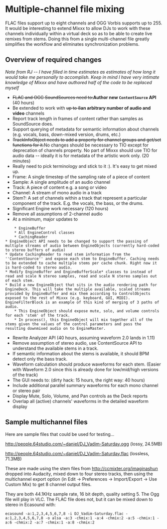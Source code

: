 # Multiple-channel file mixing

FLAC files support up to eight channels and OGG Vorbis supports up to
255. It would be interesting to extend Mixxx to allow DJs to work with
these channels individually within a virtual deck so as to be able to
create live remixes from stems. Doing this from a single multi-channel
file greatly simplifies the workflow and eliminates synchronization
problems.

## Overview of required changes

*Note from RJ -- I have filled in time estimates as estimates of how
long it would take me personally to accomplish. Keep in mind I have very
intimate knowledge of Mixxx and have authored half of the code to be
replaced myself*

  - ~~FLAC and OGG SoundSources need to:~~**Author new `ContentSource`
    API** (40 hours)
  - Be extended to work with ~~up to 8~~**an arbitrary number of audio
    and video** channels
  - Report track length in frames of content rather than samples as
    SoundSource does.
  - Support querying of metadata for semantic information about channels
    (e.g. vocals, bass, down-mixed version, drums, etc.)
  - ~~TrackInfoObject needs to add a property for channel groups and
    get/set functions for it.~~No changes should be necessary to TIO
    except for deprecation of channels property. No part of Mixxx should
    use TIO for audio data -- ideally it is for metadata of the artistic
    work only. (20 minutes)
  - Really need to pick terminology and stick to it :). It's easy to get
    mixed up. 
  - Frame: A single timestep of the sampling rate of a piece of content
  - Sample: A single amplitude of an audio channel 
  - Track: A piece of content e.g. a song or video
  - Channel: A stream of mono audio in a track 
  - Stem?: A set of channels within a track that represent a particular
    component of the track. E.g. the vocals, the bass, or the drums.
  - Significant Engine work necessary (120 hours)
  - Remove all assumptions of 2-channel audio 
  - At a minimum, major updates to

<!-- end list -->

``` 
    * EngineBuffer
    * All EngineControl classes
    * CachingReader
* EngineObject API needs to be changed to support the passing of multiple streams of audio between EngineObjects (currently hard-coded to stereo buffers of audio) 
* Update CachingReader to read stem information from the ''ContentSource'' and expose each stem to EngineBuffer. Caching needs to be extended to cache multiple stems per cache chunk. Right now it is hard-coded to stereo audio. 
* Modify EngineBuffer and EngineBufferScale* classes to instead of read and scale N stereo samples, read and scale N stereo samples out of each stem.
* Build a new EngineObject that sits in the audio rendering path for EngineDeck. This will take the multiple available, scaled streams provided by EngineBuffer and mix them according to ControlObjects exposed to the rest of Mixxx (e.g. keyboard, GUI, MIDI). EngineFilterBlock is an example of this kind of merging of 3 paths of audio. 
    * This EngineObject should expose mute, solo, and volume controls for each 'stem' of the track.
    * In process(), this EngineObject will mix together all of the stems given the values of the control parameters and pass the resulting downmixed audio on to EngineMaster.
```

  - Rewrite Analyzer API (40 hours, assuming waveform 2.0 lands in 1.11)
  - Remove assumption of stereo audio, use ContentSource API to
    understand the available stems in a track.
  - If semantic information about the stems is available, it should BPM
    detect only the bass track.
  - Waveform calculation should produce waveforms for each stem. (Easier
    with Waveform 2.0 since this is already done for low/mid/high
    versions of the track)
  - The GUI needs to: (dirty hack: 15 hours, the right way: 40 hours)
  - Include additional parallel summary waveforms for each mono channel
    or stereo pair
  - Display Mute, Solo, Volume, and Pan controls as the Deck reports
  - Overlap all (active) channels' waveforms in the detailed waveform
    display

## Sample multichannel files

Here are sample files that could be used for testing...

<http://people.64studio.com/~daniel/DJ_Vadim-Saturday.ogg> (lossy,
24.5MB)

<http://people.64studio.com/~daniel/DJ_Vadim-Saturday.flac> (lossless,
71.3MB)

These are made using the stem files from
<http://ccmixter.org/imaginashun> dropped into Audacity, mixed down to
four stereo tracks, then using the multichannel export option (in Edit
-\> Preferences -\> Import/Export -\> Use Custom Mix) to get 8 channel
output files.

They are both 44.1KHz sample rate, 16 bit depth, quality setting 5. The
Ogg file will play in VLC. The FLAC file does not, but it can be mixed
down to stereo in Ecasound with:

`ecasound -a:1,2,3,4,5,6,7,8 -i DJ_Vadim-Saturday.flac
-a:1,2,3,4,5,6,7,8 -o alsa -a:3 -chmix:1 -a:4 -chmix:2 -a:5 -chmix:1
-a:6 -chmix:2 -a:7 -chmix:1 -a:8 -chmix:2`
